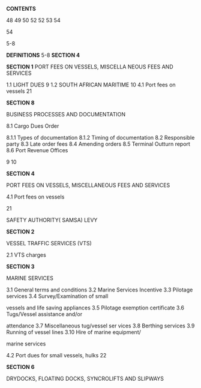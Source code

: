 **CONTENTS**


48
49
50
52
52
53
54

54


5-8


**DEFINITIONS** 5-8 **SECTION 4**

**SECTION 1** PORT FEES ON VESSELS, MISCELLA
NEOUS FEES AND SERVICES

1.1 LIGHT DUES 9
1.2 SOUTH AFRICAN MARITIME                                       10 4.1 Port fees on vessels 21


**SECTION 8**

BUSINESS PROCESSES AND
DOCUMENTATION

8.1 Cargo Dues Order

8.1.1 Types of documentation
8.1.2 Timing of documentation
8.2 Responsible party
8.3 Late order fees
8.4 Amending orders
8.5 Terminal Outturn report
8.6 Port Revenue Offices


9
10


**SECTION 4**

PORT FEES ON VESSELS, MISCELLANEOUS FEES AND SERVICES

4.1 Port fees on vessels


21


SAFETY AUTHORITY( SAMSA)   LEVY

**SECTION 2**

VESSEL TRAFFIC SERVICES (VTS)

2.1 VTS charges

**SECTION 3**

MARINE SERVICES

3.1 General terms and conditions
3.2 Marine Services Incentive
3.3 Pilotage services
3.4 Survey/Examination of small

vessels and life saving appliances
3.5 Pilotage exemption certificate
3.6 Tugs/Vessel assistance and/or

attendance
3.7 Miscellaneous tug/vessel ser
vices
3.8 Berthing services
3.9 Running of vessel lines
3.10 Hire of marine equipment/

marine services


4.2 Port dues for small vessels, hulks     22


**SECTION 6**

DRYDOCKS, FLOATING DOCKS,
SYNCROLIFTS AND SLIPWAYS